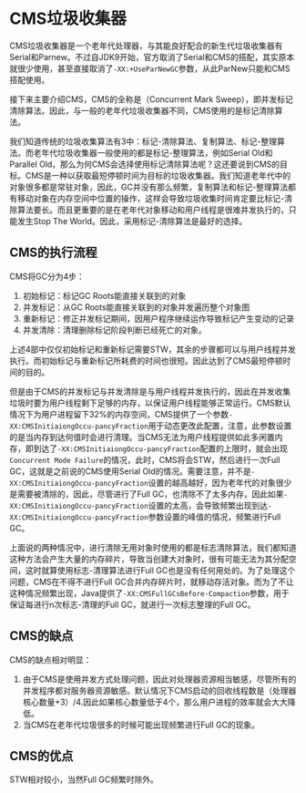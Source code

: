 # CMS垃圾收集器

CMS垃圾收集器是一个老年代处理器，与其能良好配合的新生代垃圾收集器有Serial和Parnew。不过自JDK9开始，官方取消了Serial和CMS的搭配，其实原本就很少使用，甚至直接取消了`-XX:+UseParNewGC`参数，从此ParNew只能和CMS搭配使用。

接下来主要介绍CMS，CMS的全称是（Concurrent Mark Sweep），即并发标记清除算法。因此，与一般的老年代垃圾收集器不同，CMS使用的是标记清除算法。

我们知道传统的垃圾收集算法有3中：标记-清除算法、复制算法、标记-整理算法。而老年代垃圾收集器一般使用的都是标记-整理算法，例如Serial Old和Parallel Old，那么为何CMS会选择使用标记清除算法呢？这还要说到CMS的目标。CMS是一种以获取最短停顿时间为目标的垃圾收集器。我们知道老年代中的对象很多都是常驻对象，因此，GC并没有那么频繁，复制算法和标记-整理算法都有移动对象在内存空间中位置的操作，这样会导致垃圾收集时间肯定要比标记-清除算法要长。而且更重要的是在老年代对象移动和用户线程是很难并发执行的，只能发生Stop The World。因此，采用标记-清除算法是最好的选择。

## CMS的执行流程

CMS将GC分为4步：

1. 初始标记：标记GC Roots能直接关联到的对象
2. 并发标记：从GC Roots能直接关联到的对象并发遍历整个对象图
3. 重新标记：修正并发标记期间，因用户程序继续运作导致标记产生变动的记录
4. 并发清除：清理删除标记阶段判断已经死亡的对象。

上述4部中仅仅初始标记和重新标记需要STW，其余的步骤都可以与用户线程并发执行。而初始标记与重新标记所耗费的时间也很短。因此达到了CMS最短停顿时间的目的。

但是由于CMS的并发标记与并发清除是与用户线程并发执行的，因此在并发收集垃圾时要为用户线程剩下足够的内存，以保证用户线程能够正常运行。CMS默认情况下为用户进程留下32%的内存空间，CMS提供了一个参数`-XX:CMSInitiaiongOccu-pancyFraction`用于动态更改此配置，注意，此参数设置的是当内存到达何值时会进行清理。当CMS无法为用户线程提供如此多闲置内存，即到达了`-XX:CMSInitiaiongOccu-pancyFraction`配置的上限时，就会出现`Concurrent Mode Failure`的情况，此时，CMS将会STW，然后进行一次Full GC，这就是之前说的CMS使用Serial Old的情况。需要注意，并不是`-XX:CMSInitiaiongOccu-pancyFraction`设置的越高越好，因为老年代的对象很少是需要被清除的，因此，尽管进行了Full GC，也清除不了太多内存，因此如果`-XX:CMSInitiaiongOccu-pancyFraction`设置的太高，会导致频繁出现到达`-XX:CMSInitiaiongOccu-pancyFraction`参数设置的峰值的情况，频繁进行Full GC。

上面说的两种情况中，进行清除无用对象时使用的都是标志清除算法，我们都知道这种方法会产生大量的内存碎片，导致当创建大对象时，很有可能无法为其分配空间，这时就算使用标志-清理算法进行Full GC也是没有任何用处的。为了处理这个问题，CMS在不得不进行Full GC合并内存碎片时，就移动存活对象。而为了不让这种情况频繁出现，Java提供了`-XX:CMSFullGCsBefore-Compaction`参数，用于保证每进行n次标志-清理的Full GC，就进行一次标志整理的Full GC。

## CMS的缺点

CMS的缺点相对明显：

1. 由于CMS是使用并发方式处理问题，因此对处理器资源相当敏感，尽管所有的并发程序都对服务器资源敏感。默认情况下CMS启动的回收线程数是（处理器核心数量+3）/4.因此如果核心数量低于4个，那么用户进程的效率就会大大降低。
2. 当CMS在老年代垃圾很多的时候可能出现频繁进行Full GC的现象。

## CMS的优点

STW相对较小，当然Full GC频繁时除外。

